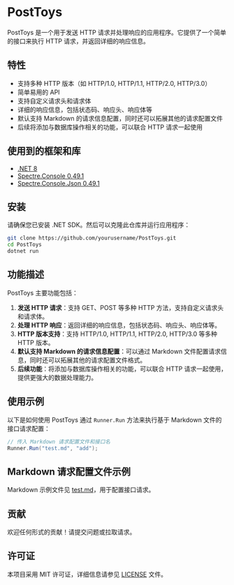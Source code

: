 # PostToys

PostToys 是一个用于发送 HTTP 请求并处理响应的应用程序。它提供了一个简单的接口来执行 HTTP 请求，并返回详细的响应信息。

## 特性

- 支持多种 HTTP 版本（如 HTTP/1.0, HTTP/1.1, HTTP/2.0, HTTP/3.0）
- 简单易用的 API
- 支持自定义请求头和请求体
- 详细的响应信息，包括状态码、响应头、响应体等
- 默认支持 Markdown 的请求信息配置，同时还可以拓展其他的请求配置文件
- 后续将添加与数据库操作相关的功能，可以联合 HTTP 请求一起使用

## 使用到的框架和库

- [.NET 8](https://dotnet.microsoft.com/download/dotnet/8.0)
- [Spectre.Console 0.49.1](https://spectreconsole.net/)
- [Spectre.Console.Json 0.49.1](https://spectreconsole.net/)

## 安装

请确保您已安装 .NET SDK。然后可以克隆此仓库并运行应用程序：

```bash
git clone https://github.com/yourusername/PostToys.git
cd PostToys
dotnet run
```

## 功能描述

PostToys 主要功能包括：

1. **发送 HTTP 请求**：支持 GET、POST 等多种 HTTP 方法，支持自定义请求头和请求体。
2. **处理 HTTP 响应**：返回详细的响应信息，包括状态码、响应头、响应体等。
3. **HTTP 版本支持**：支持 HTTP/1.0, HTTP/1.1, HTTP/2.0, HTTP/3.0 等多种 HTTP 版本。
4. **默认支持 Markdown 的请求信息配置**：可以通过 Markdown 文件配置请求信息，同时还可以拓展其他的请求配置文件格式。
5. **后续功能**：将添加与数据库操作相关的功能，可以联合 HTTP 请求一起使用，提供更强大的数据处理能力。

## 使用示例

以下是如何使用 PostToys 通过 `Runner.Run` 方法来执行基于 Markdown 文件的接口请求配置：

```csharp
// 传入 Markdown 请求配置文件和接口名
Runner.Run("test.md", "add");
```

## Markdown 请求配置文件示例

Markdown 示例文件见 [test.md](PostToys.Parse.Markdown/test.md)，用于配置接口请求。


## 贡献

欢迎任何形式的贡献！请提交问题或拉取请求。

## 许可证

本项目采用 MIT 许可证，详细信息请参见 [LICENSE](LICENSE) 文件。
